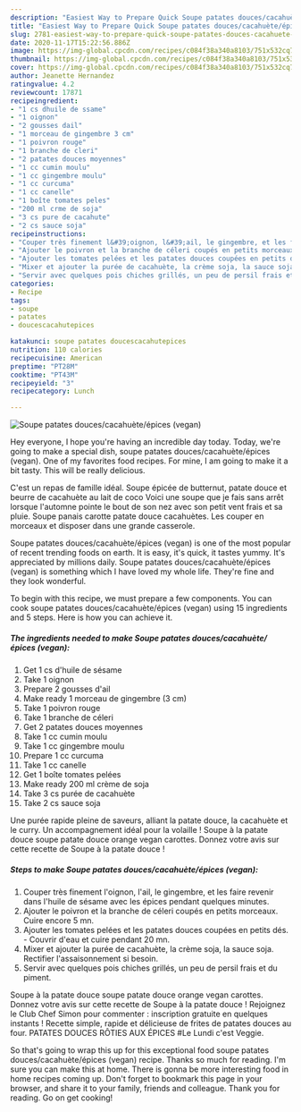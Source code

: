 ```yaml
---
description: "Easiest Way to Prepare Quick Soupe patates douces/cacahuète/épices (vegan)"
title: "Easiest Way to Prepare Quick Soupe patates douces/cacahuète/épices (vegan)"
slug: 2781-easiest-way-to-prepare-quick-soupe-patates-douces-cacahuete-epices-vegan
date: 2020-11-17T15:22:56.886Z
image: https://img-global.cpcdn.com/recipes/c084f38a340a8103/751x532cq70/soupe-patates-doucescacahueteepices-vegan-photo-principale-de-la-recette.jpg
thumbnail: https://img-global.cpcdn.com/recipes/c084f38a340a8103/751x532cq70/soupe-patates-doucescacahueteepices-vegan-photo-principale-de-la-recette.jpg
cover: https://img-global.cpcdn.com/recipes/c084f38a340a8103/751x532cq70/soupe-patates-doucescacahueteepices-vegan-photo-principale-de-la-recette.jpg
author: Jeanette Hernandez
ratingvalue: 4.2
reviewcount: 17871
recipeingredient:
- "1 cs dhuile de ssame"
- "1 oignon"
- "2 gousses dail"
- "1 morceau de gingembre 3 cm"
- "1 poivron rouge"
- "1 branche de cleri"
- "2 patates douces moyennes"
- "1 cc cumin moulu"
- "1 cc gingembre moulu"
- "1 cc curcuma"
- "1 cc canelle"
- "1 boîte tomates peles"
- "200 ml crme de soja"
- "3 cs pure de cacahute"
- "2 cs sauce soja"
recipeinstructions:
- "Couper très finement l&#39;oignon, l&#39;ail, le gingembre, et les faire revenir dans l&#39;huile de sésame avec les épices pendant quelques minutes."
- "Ajouter le poivron et la branche de céleri coupés en petits morceaux. Cuire encore 5 mn."
- "Ajouter les tomates pelées et les patates douces coupées en petits dés. Couvrir d&#39;eau et cuire pendant 20 mn."
- "Mixer et ajouter la purée de cacahuète, la crème soja, la sauce soja. Rectifier l&#39;assaisonnement si besoin."
- "Servir avec quelques pois chiches grillés, un peu de persil frais et du piment."
categories:
- Recipe
tags:
- soupe
- patates
- doucescacahutepices

katakunci: soupe patates doucescacahutepices 
nutrition: 110 calories
recipecuisine: American
preptime: "PT28M"
cooktime: "PT43M"
recipeyield: "3"
recipecategory: Lunch

---
```



![Soupe patates douces/cacahuète/épices (vegan)](https://img-global.cpcdn.com/recipes/c084f38a340a8103/751x532cq70/soupe-patates-doucescacahueteepices-vegan-photo-principale-de-la-recette.jpg)

Hey everyone, I hope you're having an incredible day today. Today, we're going to make a special dish, soupe patates douces/cacahuète/épices (vegan). One of my favorites food recipes. For mine, I am going to make it a bit tasty. This will be really delicious.

C&#39;est un repas de famille idéal. Soupe épicée de butternut, patate douce et beurre de cacahuète au lait de coco Voici une soupe que je fais sans arrêt lorsque l&#39;automne pointe le bout de son nez avec son petit vent frais et sa pluie. Soupe panais carotte patate douce cacahuètes. Les couper en morceaux et disposer dans une grande casserole.

Soupe patates douces/cacahuète/épices (vegan) is one of the most popular of recent trending foods on earth. It is easy, it's quick, it tastes yummy. It's appreciated by millions daily. Soupe patates douces/cacahuète/épices (vegan) is something which I have loved my whole life. They're fine and they look wonderful.


To begin with this recipe, we must prepare a few components. You can cook soupe patates douces/cacahuète/épices (vegan) using 15 ingredients and 5 steps. Here is how you can achieve it.

<!--inarticleads1-->

##### The ingredients needed to make Soupe patates douces/cacahuète/épices (vegan):

1. Get 1 cs d&#39;huile de sésame
1. Take 1 oignon
1. Prepare 2 gousses d&#39;ail
1. Make ready 1 morceau de gingembre (3 cm)
1. Take 1 poivron rouge
1. Take 1 branche de céleri
1. Get 2 patates douces moyennes
1. Take 1 cc cumin moulu
1. Take 1 cc gingembre moulu
1. Prepare 1 cc curcuma
1. Take 1 cc canelle
1. Get 1 boîte tomates pelées
1. Make ready 200 ml crème de soja
1. Take 3 cs purée de cacahuète
1. Take 2 cs sauce soja


Une purée rapide pleine de saveurs, alliant la patate douce, la cacahuète et le curry. Un accompagnement idéal pour la volaille ! Soupe à la patate douce soupe patate douce orange vegan carottes. Donnez votre avis sur cette recette de Soupe à la patate douce ! 

<!--inarticleads2-->

##### Steps to make Soupe patates douces/cacahuète/épices (vegan):

1. Couper très finement l&#39;oignon, l&#39;ail, le gingembre, et les faire revenir dans l&#39;huile de sésame avec les épices pendant quelques minutes.
1. Ajouter le poivron et la branche de céleri coupés en petits morceaux. Cuire encore 5 mn.
1. Ajouter les tomates pelées et les patates douces coupées en petits dés. - Couvrir d&#39;eau et cuire pendant 20 mn.
1. Mixer et ajouter la purée de cacahuète, la crème soja, la sauce soja. Rectifier l&#39;assaisonnement si besoin.
1. Servir avec quelques pois chiches grillés, un peu de persil frais et du piment.


Soupe à la patate douce soupe patate douce orange vegan carottes. Donnez votre avis sur cette recette de Soupe à la patate douce ! Rejoignez le Club Chef Simon pour commenter : inscription gratuite en quelques instants ! Recette simple, rapide et délicieuse de frites de patates douces au four. PATATES DOUCES RÔTIES AUX ÉPICES #Le Lundi c&#39;est Veggie. 

So that's going to wrap this up for this exceptional food soupe patates douces/cacahuète/épices (vegan) recipe. Thanks so much for reading. I'm sure you can make this at home. There is gonna be more interesting food in home recipes coming up. Don't forget to bookmark this page in your browser, and share it to your family, friends and colleague. Thank you for reading. Go on get cooking!
